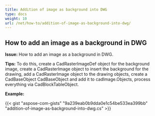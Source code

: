```yaml
---
title: Addition of image as background into DWG
type: docs
weight: 10
url: /net/how-to/addition-of-image-as-background-into-dwg/
---
```


## **How to add an image as a background in DWG**

**Issue:** How to add an image as a background in DWG.

**Tips:** To do this, create a CadRasterImageDef object for the background image, create a CadRasterImage object to insert the background for the drawing, add a CadRasterImage object to the drawing objects, create a CadBaseObject CadBaseObject and add it to cadImage.Objects, process everything via CadBlockTableObject.

**Example:**

{{< gist "aspose-com-gists" "9a239eab0b9dda0e1c54be533ea399bb" "addition-of-image-as-background-into-dwg.cs" >}}